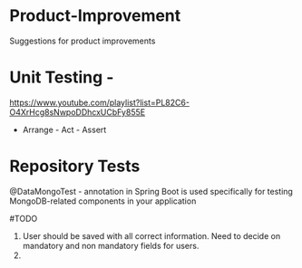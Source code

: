 # Product-Improvement
Suggestions for product improvements


# Unit Testing - 
https://www.youtube.com/playlist?list=PL82C6-O4XrHcg8sNwpoDDhcxUCbFy855E
- Arrange - Act - Assert

# Repository Tests
@DataMongoTest - annotation in Spring Boot is used specifically for testing MongoDB-related components in your application

#TODO
1. User should be saved with all correct information. Need to decide on mandatory 
and non mandatory fields for users.
2. 

